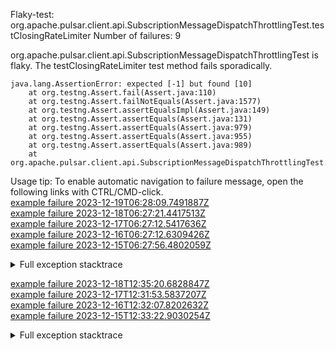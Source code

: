         
Flaky-test: org.apache.pulsar.client.api.SubscriptionMessageDispatchThrottlingTest.testClosingRateLimiter
Number of failures: 9

org.apache.pulsar.client.api.SubscriptionMessageDispatchThrottlingTest is flaky. The testClosingRateLimiter test method fails sporadically.

```
java.lang.AssertionError: expected [-1] but found [10]
	at org.testng.Assert.fail(Assert.java:110)
	at org.testng.Assert.failNotEquals(Assert.java:1577)
	at org.testng.Assert.assertEqualsImpl(Assert.java:149)
	at org.testng.Assert.assertEquals(Assert.java:131)
	at org.testng.Assert.assertEquals(Assert.java:979)
	at org.testng.Assert.assertEquals(Assert.java:955)
	at org.testng.Assert.assertEquals(Assert.java:989)
	at org.apache.pulsar.client.api.SubscriptionMessageDispatchThrottlingTest.testClosingRateLimiter(SubscriptionMessageDispatchThrottlingTest.java:915)
```

Usage tip: To enable automatic navigation to failure message, open the following links with CTRL/CMD-click.  
[example failure 2023-12-19T06:28:09.7491887Z](https://github.com/apache/pulsar/actions/runs/7258004430/job/19772661615#step:9:2165)  
[example failure 2023-12-18T06:27:21.4417513Z](https://github.com/apache/pulsar/actions/runs/7244255862/job/19732299740#step:9:2165)  
[example failure 2023-12-17T06:27:12.5417636Z](https://github.com/apache/pulsar/actions/runs/7236708045/job/19715534805#step:9:2229)  
[example failure 2023-12-16T06:27:12.6309426Z](https://github.com/apache/pulsar/actions/runs/7230194114/job/19701980223#step:9:2165)  
[example failure 2023-12-15T06:27:56.4802059Z](https://github.com/apache/pulsar/actions/runs/7218583714/job/19668197509#step:9:2165)  


<details>
<summary>Full exception stacktrace</summary>
<code><pre>
java.lang.AssertionError: expected [-1] but found [10]
	at org.testng.Assert.fail(Assert.java:110)
	at org.testng.Assert.failNotEquals(Assert.java:1577)
	at org.testng.Assert.assertEqualsImpl(Assert.java:149)
	at org.testng.Assert.assertEquals(Assert.java:131)
	at org.testng.Assert.assertEquals(Assert.java:979)
	at org.testng.Assert.assertEquals(Assert.java:955)
	at org.testng.Assert.assertEquals(Assert.java:989)
	at org.apache.pulsar.client.api.SubscriptionMessageDispatchThrottlingTest.testClosingRateLimiter(SubscriptionMessageDispatchThrottlingTest.java:915)
	at java.base/jdk.internal.reflect.DirectMethodHandleAccessor.invoke(DirectMethodHandleAccessor.java:103)
	at java.base/java.lang.reflect.Method.invoke(Method.java:580)
	at org.testng.internal.invokers.MethodInvocationHelper.invokeMethod(MethodInvocationHelper.java:139)
	at org.testng.internal.invokers.InvokeMethodRunnable.runOne(InvokeMethodRunnable.java:47)
	at org.testng.internal.invokers.InvokeMethodRunnable.call(InvokeMethodRunnable.java:76)
	at org.testng.internal.invokers.InvokeMethodRunnable.call(InvokeMethodRunnable.java:11)
	at java.base/java.util.concurrent.FutureTask.run(FutureTask.java:317)
	at java.base/java.util.concurrent.ThreadPoolExecutor.runWorker(ThreadPoolExecutor.java:1144)
	at java.base/java.util.concurrent.ThreadPoolExecutor$Worker.run(ThreadPoolExecutor.java:642)
	at java.base/java.lang.Thread.run(Thread.java:1583)

</pre></code>
</details>

[example failure 2023-12-18T12:35:20.6828847Z](https://github.com/apache/pulsar/actions/runs/7247827300/job/19742567886#step:9:2165)  
[example failure 2023-12-17T12:31:53.5837207Z](https://github.com/apache/pulsar/actions/runs/7238358558/job/19719079852#step:9:2165)  
[example failure 2023-12-16T12:32:07.8202632Z](https://github.com/apache/pulsar/actions/runs/7231791264/job/19705356604#step:9:2165)  
[example failure 2023-12-15T12:33:22.9030254Z](https://github.com/apache/pulsar/actions/runs/7221832346/job/19677642570#step:9:2146)  


<details>
<summary>Full exception stacktrace</summary>
<code><pre>
java.lang.AssertionError: expected [-1] but found [10]
	at org.testng.Assert.fail(Assert.java:110)
	at org.testng.Assert.failNotEquals(Assert.java:1577)
	at org.testng.Assert.assertEqualsImpl(Assert.java:149)
	at org.testng.Assert.assertEquals(Assert.java:131)
	at org.testng.Assert.assertEquals(Assert.java:979)
	at org.testng.Assert.assertEquals(Assert.java:955)
	at org.testng.Assert.assertEquals(Assert.java:989)
	at org.apache.pulsar.client.api.SubscriptionMessageDispatchThrottlingTest.testClosingRateLimiter(SubscriptionMessageDispatchThrottlingTest.java:915)
	at java.base/jdk.internal.reflect.NativeMethodAccessorImpl.invoke0(Native Method)
	at java.base/jdk.internal.reflect.NativeMethodAccessorImpl.invoke(NativeMethodAccessorImpl.java:77)
	at java.base/jdk.internal.reflect.DelegatingMethodAccessorImpl.invoke(DelegatingMethodAccessorImpl.java:43)
	at java.base/java.lang.reflect.Method.invoke(Method.java:568)
	at org.testng.internal.invokers.MethodInvocationHelper.invokeMethod(MethodInvocationHelper.java:139)
	at org.testng.internal.invokers.InvokeMethodRunnable.runOne(InvokeMethodRunnable.java:47)
	at org.testng.internal.invokers.InvokeMethodRunnable.call(InvokeMethodRunnable.java:76)
	at org.testng.internal.invokers.InvokeMethodRunnable.call(InvokeMethodRunnable.java:11)
	at java.base/java.util.concurrent.FutureTask.run(FutureTask.java:264)
	at java.base/java.util.concurrent.ThreadPoolExecutor.runWorker(ThreadPoolExecutor.java:1136)
	at java.base/java.util.concurrent.ThreadPoolExecutor$Worker.run(ThreadPoolExecutor.java:635)
	at java.base/java.lang.Thread.run(Thread.java:840)

</pre></code>
</details>

